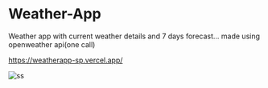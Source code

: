 # Weather-App
Weather app with current weather details and 7 days forecast... made using openweather api(one call)

https://weatherapp-sp.vercel.app/

![ss](https://user-images.githubusercontent.com/48364544/129810588-1b6dddee-2a2f-4c81-8441-8c88abadcd30.png)

